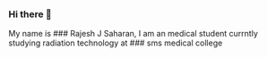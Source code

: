 ### Hi there 👋

My name is ### Rajesh J Saharan, I am an medical student currntly studying radiation technology at ### sms medical college
